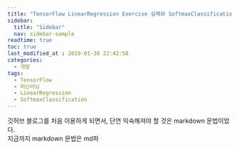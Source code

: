 ```yaml
---
title: "TensorFlow LinearRegression Exercise 실패와 SoftmaxClassification 성공"
sidebar:
  title: "Sidebar"
  nav: sidebar-sample
readtime: true
toc: true
last_modified_at : 2019-01-30 22:42:58
categories:
  - 개발
tags:
  - TensorFlow
  - 머신러닝
  - LinearRegression
  - SoftmaxClassification
---
```


깃허브 블로그를 처음 이용하게 되면서, 단연 익숙해져야 할 것은 markdown 문법이었다.<br>
지금까지 markdown 문법은 md파